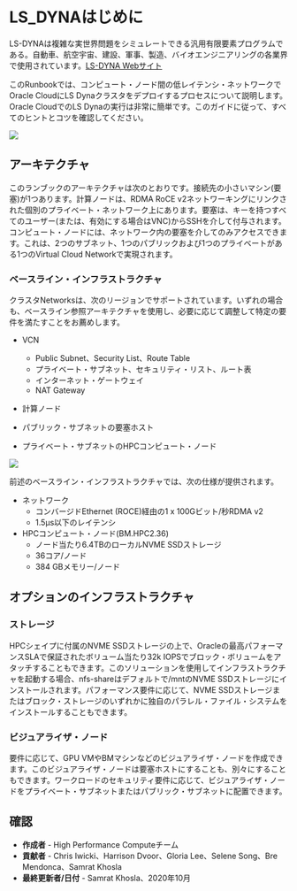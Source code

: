 # LS\_DYNAはじめに

LS-DYNAは複雑な実世界問題をシミュレートできる汎用有限要素プログラムである。自動車、航空宇宙、建設、軍事、製造、バイオエンジニアリングの各業界で使用されています。[LS-DYNA Webサイト](https://www.lstc.com/products/ls-dyna)

このRunbookでは、コンピュート・ノード間の低レイテンシ・ネットワークでOracle CloudにLS Dynaクラスタをデプロイするプロセスについて説明します。Oracle CloudでのLS Dynaの実行は非常に簡単です。このガイドに従って、すべてのヒントとコツを確認してください。

![](images/3cars.jpg)

## **アーキテクチャ**

このランブックのアーキテクチャは次のとおりです。接続先の小さいマシン(要塞)が1つあります。計算ノードは、RDMA RoCE v2ネットワーキングにリンクされた個別のプライベート・ネットワーク上にあります。要塞は、キーを持つすべてのユーザー(または、有効にする場合はVNC)からSSHを介して付与されます。コンピュート・ノードには、ネットワーク内の要塞を介してのみアクセスできます。これは、2つのサブネット、1つのパブリックおよび1つのプライベートがある1つのVirtual Cloud Networkで実現されます。

### ベースライン・インフラストラクチャ

クラスタNetworksは、次のリージョンでサポートされています。いずれの場合も、ベースライン参照アーキテクチャを使用し、必要に応じて調整して特定の要件を満たすことをお薦めします。

*   VCN
    
    *   Public Subnet、Security List、Route Table
    *   プライベート・サブネット、セキュリティ・リスト、ルート表
    *   インターネット・ゲートウェイ
    *   NAT Gateway
*   計算ノード
    
*   パブリック・サブネットの要塞ホスト
    
*   プライベート・サブネットのHPCコンピュート・ノード
    

![](images/images.png)

前述のベースライン・インフラストラクチャでは、次の仕様が提供されます。

*   ネットワーク
    *   コンバージドEthernet (ROCE)経由の1 x 100Gビット/秒RDMA v2
    *   1.5μs以下のレイテンシ
*   HPCコンピュート・ノード(BM.HPC2.36)
    *   ノード当たり6.4TBのローカルNVME SSDストレージ
    *   36コア/ノード
    *   384 GBメモリー/ノード

## オプションのインフラストラクチャ

### ストレージ

HPCシェイプに付属のNVME SSDストレージの上で、Oracleの最高パフォーマンスSLAで保証されたボリューム当たり32k IOPSでブロック・ボリュームをアタッチすることもできます。このソリューションを使用してインフラストラクチャを起動する場合、nfs-shareはデフォルトで/mntのNVME SSDストレージにインストールされます。パフォーマンス要件に応じて、NVME SSDストレージまたはブロック・ストレージのいずれかに独自のパラレル・ファイル・システムをインストールすることもできます。

### ビジュアライザ・ノード

要件に応じて、GPU VMやBMマシンなどのビジュアライザ・ノードを作成できます。このビジュアライザ・ノードは要塞ホストにすることも、別々にすることもできます。ワークロードのセキュリティ要件に応じて、ビジュアライザ・ノードをプライベート・サブネットまたはパブリック・サブネットに配置できます。

## 確認

*   **作成者** - High Performance Computeチーム
*   **貢献者** - Chris Iwicki、Harrison Dvoor、Gloria Lee、Selene Song、Bre Mendonca、Samrat Khosla
*   **最終更新者/日付** - Samrat Khosla、2020年10月